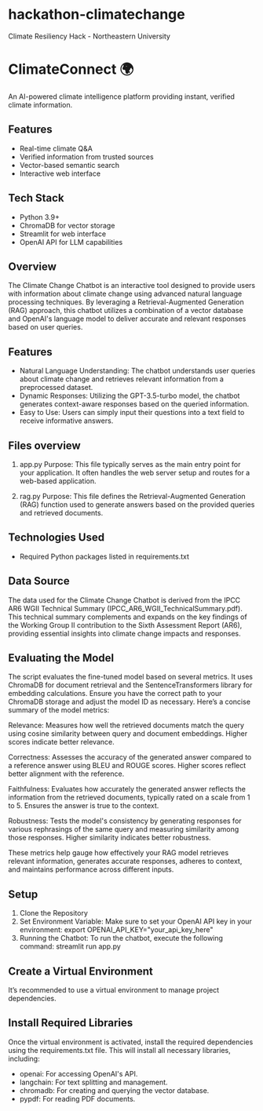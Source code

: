 # hackathon-climatechange
Climate Resiliency Hack - Northeastern University 

# ClimateConnect 🌍

An AI-powered climate intelligence platform providing instant, verified climate information.

## Features
- Real-time climate Q&A
- Verified information from trusted sources
- Vector-based semantic search
- Interactive web interface

## Tech Stack
- Python 3.9+
- ChromaDB for vector storage
- Streamlit for web interface
- OpenAI API for LLM capabilities

## Overview
The Climate Change Chatbot is an interactive tool designed to provide users with information about climate change using advanced natural language processing techniques. By leveraging a Retrieval-Augmented Generation (RAG) approach, this chatbot utilizes a combination of a vector database and OpenAI's language model to deliver accurate and relevant responses based on user queries.

## Features
- Natural Language Understanding: The chatbot understands user queries about climate change and retrieves relevant information from a preprocessed dataset.
- Dynamic Responses: Utilizing the GPT-3.5-turbo model, the chatbot generates context-aware responses based on the queried information.
- Easy to Use: Users can simply input their questions into a text field to receive informative answers.

## Files overview
1. app.py
Purpose: This file typically serves as the main entry point for your application. It often handles the web server setup and routes for a web-based application.

2. rag.py
Purpose: This file defines the Retrieval-Augmented Generation (RAG) function used to generate answers based on the provided queries and retrieved documents.

## Technologies Used
- Required Python packages listed in requirements.txt

## Data Source
The data used for the Climate Change Chatbot is derived from the IPCC AR6 WGII Technical Summary (IPCC_AR6_WGII_TechnicalSummary.pdf). This technical summary complements and expands on the key findings of the Working Group II contribution to the Sixth Assessment Report (AR6), providing essential insights into climate change impacts and responses.

## Evaluating the Model
The script evaluates the fine-tuned model based on several metrics. It uses ChromaDB for document retrieval and the SentenceTransformers library for embedding calculations. Ensure you have the correct path to your ChromaDB storage and adjust the model ID as necessary.
Here’s a concise summary of the model metrics:

Relevance: Measures how well the retrieved documents match the query using cosine similarity between query and document embeddings. Higher scores indicate better relevance.

Correctness: Assesses the accuracy of the generated answer compared to a reference answer using BLEU and ROUGE scores. Higher scores reflect better alignment with the reference.

Faithfulness: Evaluates how accurately the generated answer reflects the information from the retrieved documents, typically rated on a scale from 1 to 5. Ensures the answer is true to the context.

Robustness: Tests the model's consistency by generating responses for various rephrasings of the same query and measuring similarity among those responses. Higher similarity indicates better robustness.

These metrics help gauge how effectively your RAG model retrieves relevant information, generates accurate responses, adheres to context, and maintains performance across different inputs.

## Setup
1. Clone the Repository
2. Set Environment Variable: Make sure to set your OpenAI API key in your environment: export OPENAI_API_KEY="your_api_key_here"
3. Running the Chatbot: To run the chatbot, execute the following command: streamlit run app.py

## Create a Virtual Environment
It’s recommended to use a virtual environment to manage project dependencies. 

## Install Required Libraries
Once the virtual environment is activated, install the required dependencies using the requirements.txt file. 
This will install all necessary libraries, including:
- openai: For accessing OpenAI's API.
- langchain: For text splitting and management.
- chromadb: For creating and querying the vector database.
- pypdf: For reading PDF documents.

